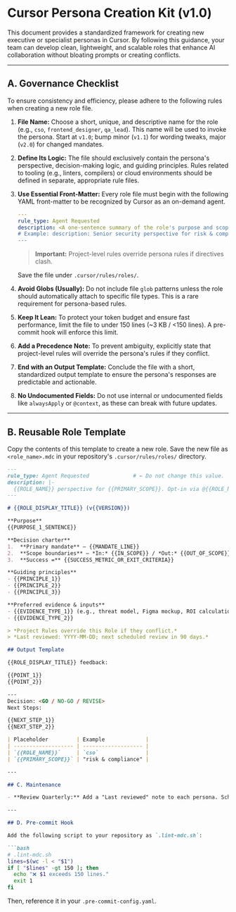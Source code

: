 # Cursor Persona Creation Kit (v1.0)

This document provides a standardized framework for creating new executive or specialist personas in Cursor. By following this guidance, your team can develop clean, lightweight, and scalable roles that enhance AI collaboration without bloating prompts or creating conflicts.

---

## A. Governance Checklist

To ensure consistency and efficiency, please adhere to the following rules when creating a new role file.

1.  **File Name:** Choose a short, unique, and descriptive name for the role (e.g., `cso`, `frontend_designer`, `qa_lead`). This name will be used to invoke the persona. Start at `v1.0`; bump minor (`v1.1`) for wording tweaks, major (`v2.0`) for changed mandates.
2.  **Define Its Logic:** The file should exclusively contain the persona's perspective, decision-making logic, and guiding principles. Rules related to tooling (e.g., linters, compilers) or cloud environments should be defined in separate, appropriate rule files.
3.  **Use Essential Front-Matter:** Every role file must begin with the following YAML front-matter to be recognized by Cursor as an on-demand agent.
    ```yaml
    ---
    rule_type: Agent Requested
    description: <A one-sentence summary of the role's purpose and scope.>
    # Example: description: Senior security perspective for risk & compliance.
    ---
    ```
    > **Important:** Project-level rules override persona rules if directives clash.

    Save the file under `.cursor/rules/roles/`.
4.  **Avoid Globs (Usually):** Do not include file `glob` patterns unless the role should automatically attach to specific file types. This is a rare requirement for persona-based rules.
5.  **Keep It Lean:** To protect your token budget and ensure fast performance, limit the file to under 150 lines (~3 KB / <150 lines). A pre-commit hook will enforce this limit.
6.  **Add a Precedence Note:** To prevent ambiguity, explicitly state that project-level rules will override the persona's rules if they conflict.
7.  **End with an Output Template:** Conclude the file with a short, standardized output template to ensure the persona's responses are predictable and actionable.
8.  **No Undocumented Fields:** Do not use internal or undocumented fields like `alwaysApply` or `@context`, as these can break with future updates.

---

## B. Reusable Role Template

Copy the contents of this template to create a new role. Save the new file as `<role_name>.mdc` in your repository's `.cursor/rules/roles/` directory.

```markdown
---
rule_type: Agent Requested              # ← Do not change this value.
description: |-
  {{ROLE_NAME}} perspective for {{PRIMARY_SCOPE}}. Opt-in via @{{ROLE_NAME}}.
---

# {{ROLE_DISPLAY_TITLE}} (v{{VERSION}})

**Purpose**
{{PURPOSE_1_SENTENCE}}

**Decision charter**
1.  **Primary mandate** – {{MANDATE_LINE}}
2.  **Scope boundaries** – *In:* {{IN_SCOPE}} / *Out:* {{OUT_OF_SCOPE}}
3.  **Success =** {{SUCCESS_METRIC_OR_EXIT_CRITERIA}}

**Guiding principles**
- {{PRINCIPLE_1}}
- {{PRINCIPLE_2}}
- {{PRINCIPLE_3}}

**Preferred evidence & inputs**
- {{EVIDENCE_TYPE_1}} (e.g., threat model, Figma mockup, ROI calculation)
- {{EVIDENCE_TYPE_2}}

> *Project Rules override this Role if they conflict.*
> *Last reviewed: YYYY-MM-DD; next scheduled review in 90 days.*

## Output Template

{{ROLE_DISPLAY_TITLE}} feedback:

{{POINT_1}}
{{POINT_2}}

---
Decision: <GO / NO-GO / REVISE>
Next Steps:

{{NEXT_STEP_1}}
{{NEXT_STEP_2}}

| Placeholder         | Example             |
| ------------------- | ------------------- |
| `{{ROLE_NAME}}`     | `cso`               |
| `{{PRIMARY_SCOPE}}` | "risk & compliance" |

---

## C. Maintenance

- **Review Quarterly:** Add a "Last reviewed" note to each persona. Schedule a quarterly review to keep personas relevant as team strategies evolve.

---

## D. Pre-commit Hook

Add the following script to your repository as `.lint-mdc.sh`:

```bash
# .lint-mdc.sh
lines=$(wc -l < "$1")
if [ "$lines" -gt 150 ]; then
  echo "❌ $1 exceeds 150 lines."
  exit 1
fi
```

Then, reference it in your `.pre-commit-config.yaml`.
